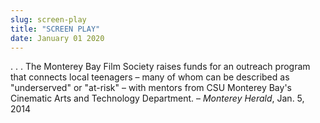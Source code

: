 ```yaml
---
slug: screen-play
title: "SCREEN PLAY"
date: January 01 2020
---
```


 
<p>
  . . . The Monterey Bay Film Society raises funds for an outreach program that
  connects local teenagers – many of whom can be described as "underserved" or
  "at-risk" – with mentors from CSU Monterey Bay's Cinematic Arts and Technology
  Department. – <em>Monterey Herald</em>, Jan. 5, 2014
</p>
 
